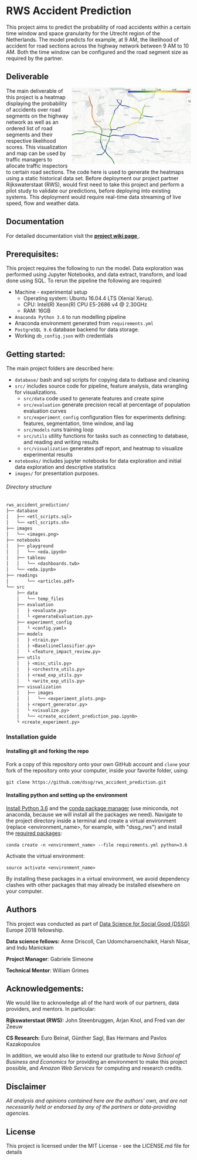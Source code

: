 # RWS Accident Prediction
This project aims to predict the probability of road accidents within a certain time window and space granularity for the Utrecht region of the Netherlands. The model predicts for example, at 9 AM, the likelihood of accident for road sections across the highway network between 9 AM to 10 AM. Both the time window can be configured and the road segment size as required by the partner. 

## Deliverable
<img align="right" width="325" src="./images/accident_prediction_heatmap.png">
The main deliverable of this project is a heatmap displaying the probability of accidents over road segments on the highway network as well as an ordered list of road segments and their respective likelihood scores. This visualization and map can be used by traffic managers to allocate traffic inspectors to certain road sections. The code here is used to generate the heatmaps using a static historical data set. Before deployment our project partner Rijkswaterstaat (RWS), would first need to take this project and perform a pilot study to validate our predictions, before deploying into existing systems. This deployment would require real-time data streaming of live speed, flow and weather data. 

## Documentation
For detailed documentation visit the <a href="https://github.com/dssg/rws_accident_prediction/wiki" target="_blank"> **project wiki page** </a>.

## Prerequisites:
This project requires the following to run the model. Data exploration was performed using Jupyter Notebooks, and data extract, transform, and load done using SQL. To rerun the pipeline the following are required:
* Machine - experimental setup
	* Operating system: Ubuntu 16.04.4 LTS (Xenial Xerus).
	* CPU: Intel(R) Xeon(R) CPU E5-2686 v4 @ 2.30GHz
	* RAM: 16GB
* `Anaconda Python 3.6` to run modelling pipeline
* Anaconda environment generated from `requirements.yml`
* `PostgreSQL 9.6` database backend for data storage.
* Working `db_config.json` with credentials

## Getting started:
The main project folders are described here:
* `database/` bash and sql scripts for copying data to datbase and cleaning
* `src/` includes source code for pipeline, feature analysis, data wrangling for visualizations.
	* `src/data` code used to generate features and create spine
    * `src/evaluation` generate precision recall at percentage of population evaluation curves 
    * `src/experiment_config` configuration files for experiments defining: features, segmentation, time window, and lag
    * `src/models` runs training loop
    * `src/utils` utility functions for tasks such as connecting to database, and reading and writing results
    * `src/visualization`  generates pdf report, and heatmap to visualize experimental results
* `notebooks/` includes jupyter notebooks for data exploration and initial data exploration and descriptive statistics
* `images/` for presentation purposes.

###### Directory structure
```
rws_accident_prediction/
├── database
│   ├── <etl_scripts.sql>
│   └── <etl_scripts.sh>
├── images
│   └── <images.png>
├── notebooks
│   ├── playground
│   │   └── <eda.ipynb>
│   ├── tableau
│   │   └── <dashboards.twb>
│   └── <eda.ipynb>
├── readings
│       └── <articles.pdf>
└── src
    ├── data
    │   └── temp_files
    ├── evaluation
    │   ├ <evaluate.py>
    │   └ <generateEvaluation.py>
    ├── experiment_config
    │   └ <config.yaml>
    ├── models
    │   ├ <train.py>
    │   ├ <BaseliineClassifier.py>
    │   └ <feature_impact_review.py>
    ├── utils
    │   ├ <misc_utils.py>
    │   ├ <orchestra_utils.py>
    │   ├ <read_exp_utils.py>
    │   └ <write_exp_utils.py>
    ├── visualization
    │   ├── images
    │   │   └── <experiment_plots.png>
    │   ├ <report_generator.py>
    │   └ <visualize.py>    
    │   └── <create_accident_prediction_pap.ipynb>
    └ <create_experiment.py>
```

### Installation guide

#### Installing git and forking the repo

Fork a copy of this repository onto your own GitHub account and `clone` your fork of the repository onto your computer, inside your favorite folder, using:

`git clone https://github.com/dssg/rws_accident_prediction.git`


#### Installing python and setting up the environment

[Install Python 3.6](https://www.python.org/downloads/release/python-360/) and the [conda package manager](https://conda.io/miniconda.html) (use miniconda, not anaconda, because we will install all the packages we need).
Navigate to the project directory inside a terminal and create a virtual environment (replace <environment_name>, for example, with "dssg_rws") and install the [required packages](https://github.com/dssg/rws_accident_prediction/blob/dev/requirements.yml):

`conda create -n <environment_name> --file requirements.yml python=3.6`

Activate the virtual environment:

`source activate <environment_name>`

By installing these packages in a virtual environment, we avoid dependency clashes with other packages that may already be installed elsewhere on your computer.


## Authors
This project was conducted as part of <a href="https://dssg.uchicago.edu/europe/" target="_blank">Data Science for Social Good (DSSG)</a> Europe 2018 fellowship.

**Data science fellows:** Anne Driscoll, Can Udomcharoenchaikit, Harsh Nisar, and Indu Manickam 

**Project Manager**: Gabriele Simeone

**Technical Mentor**: William Grimes

## Acknowledgements:
We would like to acknowledge all of the hard work of our partners, data providers, and mentors. In particular:

**Rijkswaterstaat (RWS):** John Steenbruggen, Arjan Knol, and Fred van der Zeeuw 

**CS Research:** Euro Beinat, Günther Sagl, Bas Hermans  and Pavlos Kazakopoulos

In addition, we would also like to extend our gratitude to _Nova School of Business and Economics_ for providing an environment to make this project possible, and _Amazon Web Services_ for computing and research credits. 

## Disclaimer
*All analysis and opinions contained here are the authors’ own, and are not necessarily held or endorsed by any of the partners or data-providing agencies.*

## License
This project is licensed under the MIT License - see the LICENSE.md file for details
